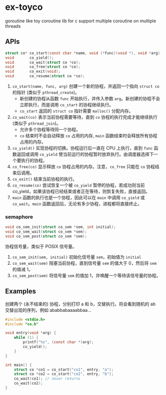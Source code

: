 # ex-toyco

goroutine like toy coroutine lib for c
support multiple coroutine on multiple threads

## APIs

```c
struct co* co_start(const char *name, void (*func)(void *), void *arg);
void       co_yield();
void       co_wait(struct co *co);
void       co_free(struct co *co);
void       co_exit(void);
void       co_resume(struct co *co);
```

1. `co_start(name, func, arg)` 创建一个新的协程，并返回一个指向 `struct co` 的指针 (类似于 `pthread_create`)。
   - 新创建的协程从函数 `func` 开始执行，并传入参数 `arg`。新创建的协程不会立即执行，而是调用 `co_start` 的协程继续执行。
   - `co_start` 返回的 `struct co` 指针需要 `malloc()` 分配内存。
2. `co_wait(co)` 表示当前协程需要等待，直到 `co` 协程的执行完成才能继续执行 (类似于 `pthread_join`)。
   - 允许多个协程等待同一个协程。
   - `co` 结束时不会自动释放 `co` 占用的内存, `main` 函数结束时会释放所有协程占用的内存。
3. `co_yield()` 实现协程的切换。协程运行后一直在 CPU 上执行，直到 `func` 函数返回或调用 `co_yield` 使当前运行的协程暂时放弃执行。由调度器选择下一个要执行的协程。
4. `co_free(co)` 显示释放 `co` 协程占用的内存。注意，`co_free` 只能在 `co` 协程结束后调用。
5. `co_exit()` 结束当前协程的执行。
6. `co_resume(co)` 尝试恢复一个被 `co_yield` 暂停的协程，若成功则当前 co_yield，如果该协程已经结束或者正在等待，则恢复失败，直接返回。
7. `main` 函数的执行也是一个协程，因此可以在 `main` 中调用 `co_yield` 或 `co_wait`。`main` 函数返回后，无论有多少协程，进程都将直接终止。

### semaphore

```c
void co_sem_init(struct co_sem *sem, int initial);
void co_sem_wait(struct co_sem *sem);
void co_sem_post(struct co_sem *sem);
```

协程信号量，类似于 POSIX 信号量。

1. `co_sem_init(sem, initial)` 初始化信号量 `sem`，初始值为 `initial`
2. `co_sem_wait(sem)` 阻塞当前协程，直到信号量 `sem` 的值大于 0，然后将 `sem` 的值减 1。
3. `co_sem_post(sem)` 将信号量 `sem` 的值加 1，并唤醒一个等待该信号量的协程。

## Examples

创建两个 (永不结束的) 协程，分别打印 a 和 b，交替执行。将会看到随机的 ab 交替出现的序列，例如 ababbabaaaabbaa...

```c
#include <stdio.h>
#include "co.h"

void entry(void *arg) {
    while (1) {
        printf("%s", (const char *)arg);
        co_yield();
    }
}

int main() {
    struct co *co1 = co_start("co1", entry, "a");
    struct co *co2 = co_start("co2", entry, "b");
    co_wait(co1); // never returns
    co_wait(co2);
}
```

